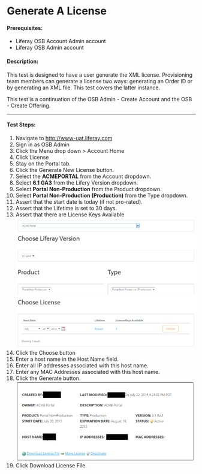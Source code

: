 Generate A License
==================

#### Prerequisites: ####
* Liferay OSB Account Admin account
* Liferay OSB Admin account


#### Description: ####
This test is designed to have a user generate the XML license. Provisioning team members can generate a license two ways: generating an Order ID or by generating an XML file. This test covers the latter instance.

This test is a continuation of the OSB Admin - Create Account and the OSB - Create Offering.

****

#### Test Steps: ####
1. Navigate to http://www-uat.liferay.com
1. Sign in as OSB Admin
1. Click the Menu drop down > Account Home
1. Click License
1. Stay on the Portal tab. 
1. Click the Generate New License button.
1. Select the **ACMEPORTAL** from the Account dropdown.
1. Select **6.1 GA3** from the Lifery Version dropdown.
1. Select **Portal Non-Production** from the Product dropdown.
1. Select **Portal Non-Production (Production)** from the Type dropdown.
1. Assert that the start date is today (if not pro-rated).
1. Assert that the Lifetime is set to 30 days.
1. Assert that there are License Keys Available    
![screenshot01](../images/generatelicense01.png)
1. Click the Choose button
1. Enter a host name in the Host Name field.
1. Enter all IP addresses associated with this host name.
1. Enter any MAC Addresses associated with this host name.
1. Click the Generate button.    
![screenshot02](../images/generatelicense02.png)
1. Click Download License File.